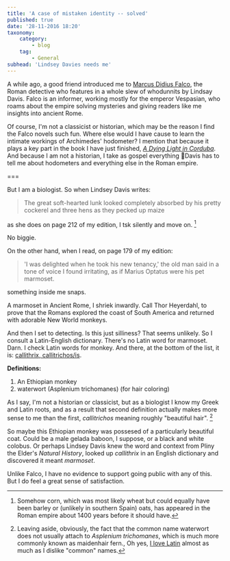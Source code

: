 ```yaml
---
title: 'A case of mistaken identity -- solved'
published: true
date: '28-11-2016 18:20'
taxonomy:
    category:
        - blog
    tag:
        - General
subhead: 'Lindsey Davies needs me'
---
```


A while ago, a good friend introduced me to [Marcus Didius Falco](https://en.wikipedia.org/wiki/Marcus_Didius_Falco), the Roman detective who features in a whole slew of whodunnits by Lindsay Davis. Falco is an informer, working mostly for the emperor Vespasian, who roams about the empire solving mysteries and giving readers like me insights into ancient Rome.

Of course, I'm not a classicist or historian, which may be the reason I find the Falco novels such fun. Where else would I have cause to learn the intimate workings of Archimedes' hodometer? I mention that because it plays a key part in the book I have just finished, [_A Dying Light in Corduba_](https://en.wikipedia.org/wiki/A_Dying_Light_in_Corduba). And because I am not a historian, I take as gospel everything Davis has to tell me about hodometers and everything else in the Roman empire.

===

But I am a biologist. So when Lindsey Davis writes:

>The great soft-hearted lunk looked completely absorbed by his pretty cockerel and three hens as they pecked up maize

as she does on page 212 of my edition, I tsk silently and move on. [^2]

[^2]: Somehow corn, which was most likely wheat but could equally have  been barley or (unlikely in southern Spain) oats, has appeared in the Roman empire about 1400 years before it should have.

No biggie.

On the other hand, when I read, on page 179 of my edition:

> 'I was delighted when he took his new tenancy,' the old man said in a tone of voice I found irritating, as if Marius Optatus were his pet marmoset.

something inside me snaps. 

A marmoset in Ancient Rome, I shriek inwardly. Call Thor Heyerdahl, to prove that the Romans explored the coast of South America and returned with adorable New World monkeys.

And then I set to detecting. Is this just silliness? That seems unlikely. So I consult a Latin-English dictionary. There's no Latin word for marmoset. Darn. I check Latin words for monkey. And there, at the bottom of the list, it is: [callithrix, callitrichos/is](http://www.latin-dictionary.net/definition/7605/callithrix-callitrichos-is).

__Definitions:__  
1. An Ethiopian monkey
2. waterwort (Asplenium trichomanes) (for hair coloring)

As I say, I'm not a historian or classicist, but as a biologist I know my Greek and Latin roots, and as a result that second definition actually makes more sense to me than the first, _callitrichos_ meaning roughly "beautiful hair". [^1]

[^1]: Leaving aside, obviously, the fact that the common name waterwort does not usually attach to _Asplenium trichomanes_, which is much more commonly known as maidenhair fern., Oh yes, [I love Latin](https://www.jeremycherfas.net/blog/i-love-latin) almost as much as I dislike "common" names.

So maybe this Ethiopian monkey was possesed of a particularly beautiful coat. Could be a male gelada baboon, I suppose, or a black and white colobus. Or perhaps Lindsey Davis knew the word and context from Pliny the Elder's _Natural History_, looked up _callithrix_ in an English dictionary and discovered it meant _marmoset_.

Unlike Falco, I have no evidence to support going public with any of this. But I do feel a great sense of satisfaction.
